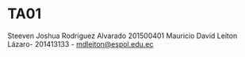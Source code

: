 # TA01
Steeven Joshua Rodriguez Alvarado  201500401
Mauricio David Leiton Lázaro- 201413133 - mdleiton@espol.edu.ec
